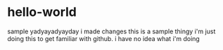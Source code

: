 # hello-world
sample
yadyayadyayday 
i made changes 
this is a sample thingy
i'm just doing this to get familiar with github.
i have no idea what i'm doing
